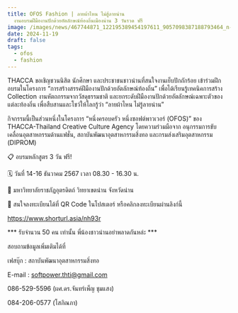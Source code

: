 ```yaml
---
title: OFOS Fashion | ลายผ้าไหน ไม่สู้ลายน่าน
  งานอบรมฝีมืองานปักด้วยอัตลักษณ์ท้องถิ่นเมืองน่าน 3 วันรวด ฟรี
image: /images/news/467744871_122195389454197611_9057098387188793464_n-2.jpg
date: 2024-11-19
draft: false
tags:
  - ofos
  - fashion
---
```

THACCA ขอเชิญชวนนิสิต นักศึกษา และประชาชนชาวน่านที่สนใจงานเย็บปักถักร้อย เข้าร่วมฝึกอบรมในโครงการ “การสร้างสรรค์ฝีมืองานปักด้วยอัตลักษณ์ท้องถิ่น” เพื่อได้เรียนรู้เทคนิคการสร้าง Collection งานหัตถกรรมจากวัสดุธรรมชาติ และยกระดับฝีมืองานปักด้วยอัตลักษณ์เฉพาะตัวของแต่ละท้องถิ่น เพื่อสืบสานและโชว์ให้โลกรู้ว่า “ลายผ้าไหน ไม่รู้ลายน่าน”



กิจกรรมนี้เป็นส่วนหนึ่งในโครงการ “หนึ่งครอบครัว หนึ่งซอฟต์พาวเวอร์ (OFOS)” ของ THACCA-Thailand Creative Culture Agency โดยความร่วมมือจาก อนุกรรมการขับเคลื่อนอุตสาหกรรมด้านแฟชั่น, สถาบันพัฒนาอุตสาหกรรมสิ่งทอ และกรมส่งเสริมอุตสาหกรรม (DIPROM)



📋 อบรมหลักสูตร 3 วัน ฟรี!

🗓️ วันที่ 14-16 ธันวาคม 2567 เวลา 08.30 - 16.30 น.

📍 มหาวิทยาลัยราชภัฏอุตรดิตถ์ วิทยาเขตน่าน จังหวัดน่าน



🚩 สนใจลงทะเบียนได้ที่ QR Code ในโปสเตอร์ หรือคลิกลงทะเบียนผ่านลิงก์นี้

https://www.shorturl.asia/nh93r



\*\*\* รับจำนวน 50 คน เท่านั้น พี่น้องชาวน่านอย่าพลาดกันหล่ะ \*\*\*



สอบถามข้อมูลเพิ่มเติมได้ที่

เฟสบุ๊ก : สถาบันพัฒนาอุตสาหกรรมสิ่งทอ

E-mail : softpower.thti@gmail.com

086-529-5596 (ผศ.ดร.จันทร์เพ็ญ ชุมแสง)

084-206-0577 (โสภิณภา)

